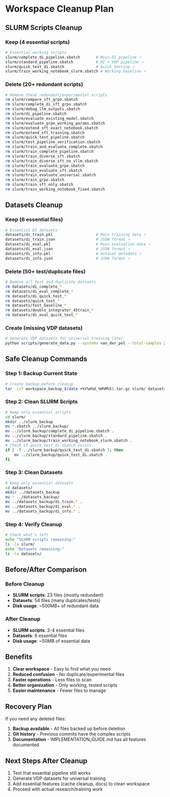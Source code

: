 # Workspace Cleanup Plan

## SLURM Scripts Cleanup

### Keep (4 essential scripts)
```bash
# Essential working scripts
slurm/complete_di_pipeline.sbatch       # Main DI pipeline ⭐
slurm/standard_pipeline.sbatch          # DI + VDP pipeline ⭐  
slurm/quick_test_di.sbatch              # Quick testing ⭐
slurm/train_working_notebook_slurm.sbatch # Working baseline ⭐
```

### Delete (20+ redundant scripts)
```bash
# Remove these redundant/experimental scripts
rm slurm/compare_sft_grpo.sbatch
rm slurm/complete_di_sft_grpo.sbatch
rm slurm/debug_llm_outputs.sbatch
rm slurm/di_pipeline.sbatch
rm slurm/evaluate_existing_model.sbatch
rm slurm/evaluate_grpo_working_params.sbatch
rm slurm/extend_sft_exact_notebook.sbatch
rm slurm/extend_sft_training.sbatch
rm slurm/quick_test_pipeline.sbatch
rm slurm/test_pipeline_verification.sbatch
rm slurm/train_and_evaluate_complete.sbatch
rm slurm/train_complete_pipeline.sbatch
rm slurm/train_diverse_sft.sbatch
rm slurm/train_diverse_sft_no_vllm.sbatch
rm slurm/train_evaluate_grpo.sbatch
rm slurm/train_evaluate_sft.sbatch
rm slurm/train_evaluate_universal.sbatch
rm slurm/train_grpo.sbatch
rm slurm/train_sft_only.sbatch
rm slurm/train_working_notebook_fixed.sbatch
```

## Datasets Cleanup

### Keep (6 essential files)
```bash
# Essential DI datasets
datasets/di_train.pkl                   # Main training data ⭐
datasets/di_train.json                  # JSON format ⭐
datasets/di_eval.pkl                    # Main evaluation data ⭐
datasets/di_eval.json                   # JSON format ⭐
datasets/di_info.pkl                    # Dataset metadata ⭐
datasets/di_info.json                   # JSON format ⭐
```

### Delete (50+ test/duplicate files)
```bash
# Remove all test and duplicate datasets
rm datasets/di_complete_*
rm datasets/di_eval_complete_*
rm datasets/di_quick_test_*
rm datasets/quick_test_*
rm datasets/test_baseline_*
rm datasets/double_integrator_45train_*
rm datasets/di_eval_quick_test_*
```

### Create (missing VDP datasets)
```bash
# Generate VDP datasets for universal training later
python scripts/generate_data.py --systems van_der_pol --total-samples 200 --dataset-name vdp
```

## Safe Cleanup Commands

### Step 1: Backup Current State
```bash
# Create backup before cleanup
tar -czf workspace_backup_$(date +%Y%m%d_%H%M%S).tar.gz slurm/ datasets/
```

### Step 2: Clean SLURM Scripts
```bash
# Keep only essential scripts
cd slurm/
mkdir ../slurm_backup
mv *.sbatch ../slurm_backup/
mv ../slurm_backup/complete_di_pipeline.sbatch .
mv ../slurm_backup/standard_pipeline.sbatch .
mv ../slurm_backup/train_working_notebook_slurm.sbatch .
# Check if quick_test_di.sbatch exists
if [ -f ../slurm_backup/quick_test_di.sbatch ]; then
    mv ../slurm_backup/quick_test_di.sbatch .
fi
```

### Step 3: Clean Datasets
```bash
# Keep only essential datasets
cd datasets/
mkdir ../datasets_backup
mv * ../datasets_backup/
mv ../datasets_backup/di_train.* .
mv ../datasets_backup/di_eval.* .
mv ../datasets_backup/di_info.* .
```

### Step 4: Verify Cleanup
```bash
# Check what's left
echo "SLURM scripts remaining:"
ls -la slurm/
echo "Datasets remaining:"
ls -la datasets/
```

## Before/After Comparison

### Before Cleanup
- **SLURM scripts**: 23 files (mostly redundant)
- **Datasets**: 54 files (many duplicates/tests)
- **Disk usage**: ~500MB+ of redundant data

### After Cleanup  
- **SLURM scripts**: 3-4 essential files
- **Datasets**: 6 essential files
- **Disk usage**: ~50MB of essential data

## Benefits
1. **Clear workspace** - Easy to find what you need
2. **Reduced confusion** - No duplicate/experimental files
3. **Faster operations** - Less files to scan
4. **Better organization** - Only working, tested scripts
5. **Easier maintenance** - Fewer files to manage

## Recovery Plan
If you need any deleted files:
1. **Backup available** - All files backed up before deletion
2. **Git history** - Previous commits have the complex scripts
3. **Documentation** - IMPLEMENTATION_GUIDE.md has all features documented

## Next Steps After Cleanup
1. Test that essential pipeline still works
2. Generate VDP datasets for universal training
3. Add essential features (cache cleanup, docs) to clean workspace
4. Proceed with actual research/training work